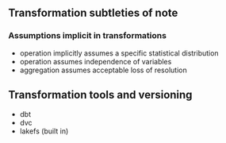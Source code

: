 ## Transformation subtleties of note

### Assumptions implicit in transformations

- operation implicitly assumes a specific statistical distribution
- operation assumes independence of variables
- aggregation assumes acceptable loss of resolution

## Transformation tools and versioning

- dbt
- dvc
- lakefs (built in)
